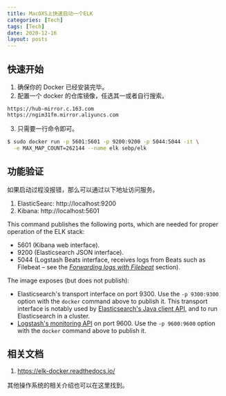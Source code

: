 ```yaml
---
title: MacOXS上快速启动一个ELK
categories: [Tech]
tags: [Tech]
date: 2020-12-16
layout: posts
---
```


## 快速开始

1. 确保你的 Docker 已经安装完毕。
2. 配置一个 docker 的仓库镜像，任选其一或者自行搜索。

```
https://hub-mirror.c.163.com
https://ngim31fm.mirror.aliyuncs.com
```

3. 只需要一行命令即可。

```bash
$ sudo docker run -p 5601:5601 -p 9200:9200 -p 5044:5044 -it \
  -e MAX_MAP_COUNT=262144 --name elk sebp/elk
```

## 功能验证

如果启动过程没报错，那么可以通过以下地址访问服务。

1. ElasticSearc: http://localhost:9200
2. Kibana: http://localhost:5601

This command publishes the following ports, which are needed for proper operation of the ELK stack:

- 5601 (Kibana web interface).
- 9200 (Elasticsearch JSON interface).
- 5044 (Logstash Beats interface, receives logs from Beats such as Filebeat – see the _[Forwarding logs with Filebeat](https://elk-docker.readthedocs.io/#forwarding-logs-filebeat)_ section).

The image exposes (but does not publish):

- Elasticsearch's transport interface on port 9300. Use the `-p 9300:9300` option with the `docker` command above to publish it. This transport interface is notably used by [Elasticsearch's Java client API](https://www.elastic.co/guide/en/elasticsearch/client/java-api/current/index.html), and to run Elasticsearch in a cluster.
- [Logstash's monitoring API](https://www.elastic.co/guide/en/logstash/current/monitoring-logstash.html) on port 9600. Use the `-p 9600:9600` option with the `docker` command above to publish it.

## 相关文档

1. https://elk-docker.readthedocs.io/

其他操作系统的相关介绍也可以在这里找到。
